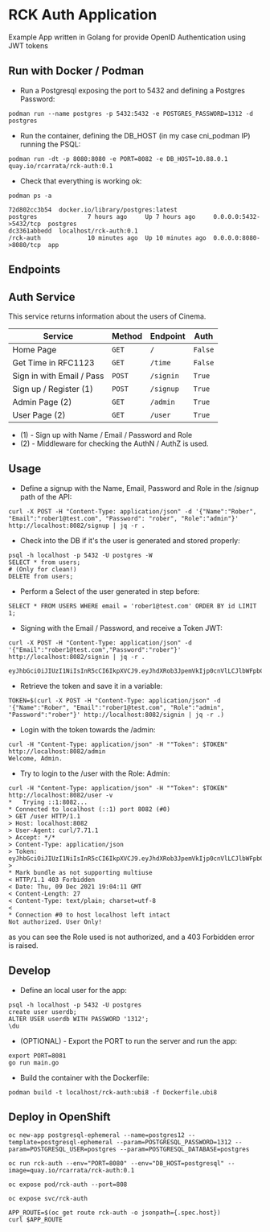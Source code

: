 # RCK Auth Application

Example App written in Golang for provide OpenID Authentication using JWT tokens

## Run with Docker / Podman

* Run a Postgresql exposing the port to 5432 and defining a Postgres Password:

```
podman run --name postgres -p 5432:5432 -e POSTGRES_PASSWORD=1312 -d postgres
```

* Run the container, defining the DB_HOST (in my case cni_podman IP) running the PSQL:

```
podman run -dt -p 8080:8080 -e PORT=8082 -e DB_HOST=10.88.0.1 quay.io/rcarrata/rck-auth:0.1
```

* Check that everything is working ok:

```
podman ps -a

72d802cc3b54  docker.io/library/postgres:latest                             postgres              7 hours ago     Up 7 hours ago     0.0.0.0:5432->5432/tcp  postgres
dc3361abbedd  localhost/rck-auth:0.1                                        /rck-auth             10 minutes ago  Up 10 minutes ago  0.0.0.0:8080->8080/tcp  app
```

## Endpoints

## Auth Service

This service returns information about the users of Cinema.

| Service | Method | Endpoint       | Auth |
|---------|--------|----------------|------|
| Home Page | `GET` | `/` | `False` |
| Get Time in RFC1123 | `GET` | `/time` | `False` |
| Sign in with Email / Pass | `POST` | `/signin` | `True` |
| Sign up / Register (1) | `POST` | `/signup` | `True`|
| Admin Page (2) | `GET` | `/admin` | `True` |
| User Page (2) | `GET` | `/user` | `True` |

* (1) - Sign up with Name / Email / Password and Role
* (2) - Middleware for checking the AuthN / AuthZ is used. 

## Usage

* Define a signup with the Name, Email, Password and Role in the /signup path of the API:
```
curl -X POST -H "Content-Type: application/json" -d '{"Name":"Rober", "Email":"rober1@test.com", "Password": "rober", "Role":"admin"}' http://localhost:8082/signup | jq -r .
```

* Check into the DB if it's the user is generated and stored properly:
```
psql -h localhost -p 5432 -U postgres -W
SELECT * from users;
# (Only for clean!) 
DELETE from users; 
```

* Perform a Select of the user generated in step before:
```
SELECT * FROM USERS WHERE email = 'rober1@test.com' ORDER BY id LIMIT 1;
```

* Signing with the Email / Password, and receive a Token JWT:

```
curl -X POST -H "Content-Type: application/json" -d '{"Email":"rober1@test.com","Password":"rober"}' http://localhost:8082/signin | jq -r .

eyJhbGciOiJIUzI1NiIsInR5cCI6IkpXVCJ9.eyJhdXRob3JpemVkIjp0cnVlLCJlbWFpbCI6InJvYmVyMTVAdGVzdC5jb20iLCJleHAiOjE2Mzg3MjkxODgsInJvbGUiOiJBZG1pbiJ9.OPl3zntUt8CNj2jq7iNsJfJIlgGKQDWf7pyFdrRfjWs
```

* Retrieve the token and save it in a variable:

```
TOKEN=$(curl -X POST -H "Content-Type: application/json" -d '{"Name":"Rober", "Email":"rober1@test.com", "Role":"admin", "Password":"rober"}' http://localhost:8082/signin | jq -r .)
```

* Login with the token towards the /admin:

```
curl -H "Content-Type: application/json" -H ""Token": $TOKEN" http://localhost:8082/admin
Welcome, Admin.
```

* Try to login to the /user with the Role: Admin:

```
curl -H "Content-Type: application/json" -H ""Token": $TOKEN" http://localhost:8082/user -v
*   Trying ::1:8082...
* Connected to localhost (::1) port 8082 (#0)
> GET /user HTTP/1.1
> Host: localhost:8082
> User-Agent: curl/7.71.1
> Accept: */*
> Content-Type: application/json
> Token: eyJhbGciOiJIUzI1NiIsInR5cCI6IkpXVCJ9.eyJhdXRob3JpemVkIjp0cnVlLCJlbWFpbCI6InJvYmVyMTZAdGVzdC5jb20iLCJleHAiOjE2MzkwNzgyMTEsInJvbGUiOiJhZG1pbiJ9.ZeCTW1GoA8WLEcQW6WiZo6F9FUsHCkthIGPfmnQDar8
>
* Mark bundle as not supporting multiuse
< HTTP/1.1 403 Forbidden
< Date: Thu, 09 Dec 2021 19:04:11 GMT
< Content-Length: 27
< Content-Type: text/plain; charset=utf-8
<
* Connection #0 to host localhost left intact
Not authorized. User Only!
```

as you can see the Role used is not authorized, and a 403 Forbidden error is raised.

## Develop

* Define an local user for the app:
```
psql -h localhost -p 5432 -U postgres
create user userdb;
ALTER USER userdb WITH PASSWORD '1312';
\du
```

* (OPTIONAL) - Export the PORT to run the server and run the app:
```
export PORT=8081
go run main.go
```

* Build the container with the Dockerfile:

```
podman build -t localhost/rck-auth:ubi8 -f Dockerfile.ubi8
```

## Deploy in OpenShift

```
oc new-app postgresql-ephemeral --name=postgres12 --template=postgresql-ephemeral --param=POSTGRESQL_PASSWORD=1312 --param=POSTGRESQL_USER=postgres --param=POSTGRESQL_DATABASE=postgres
```

```
oc run rck-auth --env="PORT=8080" --env="DB_HOST=postgresql" --image=quay.io/rcarrata/rck-auth:0.1
```

```
oc expose pod/rck-auth --port=808
```

```
oc expose svc/rck-auth
```

```
APP_ROUTE=$(oc get route rck-auth -o jsonpath={.spec.host})
curl $APP_ROUTE
```